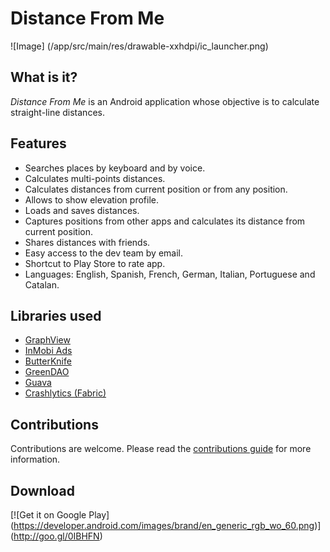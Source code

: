 # Distance From Me
![Image] (/app/src/main/res/drawable-xxhdpi/ic_launcher.png)

## What is it?
*Distance From Me* is an Android application whose objective is to calculate straight-line distances.

## Features
* Searches places by keyboard and by voice.
* Calculates multi-points distances.
* Calculates distances from current position or from any position.
* Allows to show elevation profile.
* Loads and saves distances.
* Captures positions from other apps and calculates its distance from current position.
* Shares distances with friends.
* Easy access to the dev team by email.
* Shortcut to Play Store to rate app.
* Languages: English, Spanish, French, German, Italian, Portuguese and Catalan.

## Libraries used
* [GraphView](http://android-graphview.org)
* [InMobi Ads](http://www.inmobi.com)
* [ButterKnife](http://jakewharton.github.io/butterknife)
* [GreenDAO](http://greendao-orm.com)
* [Guava](https://github.com/google/guava)
* [Crashlytics (Fabric)](https://get.fabric.io/crashlytics)

## Contributions
Contributions are welcome. Please read the [contributions guide](CONTRIBUTING.md) for more information. 

## Download
[![Get it on Google Play]
    (https://developer.android.com/images/brand/en_generic_rgb_wo_60.png)]
(http://goo.gl/0IBHFN)

